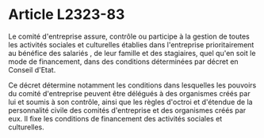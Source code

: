 # Article L2323-83

Le comité d'entreprise assure, contrôle ou participe à la gestion de toutes les activités sociales et culturelles établies dans l'entreprise prioritairement au bénéfice des salariés , de leur famille et des stagiaires, quel qu'en soit le mode de financement, dans des conditions déterminées par décret en Conseil d'Etat. 

Ce décret détermine notamment les conditions dans lesquelles les pouvoirs du comité d'entreprise peuvent être délégués à des organismes créés par lui et soumis à son contrôle, ainsi que les règles d'octroi et d'étendue de la personnalité civile des comités d'entreprise et des organismes créés par eux. Il fixe les conditions de financement des activités sociales et culturelles.